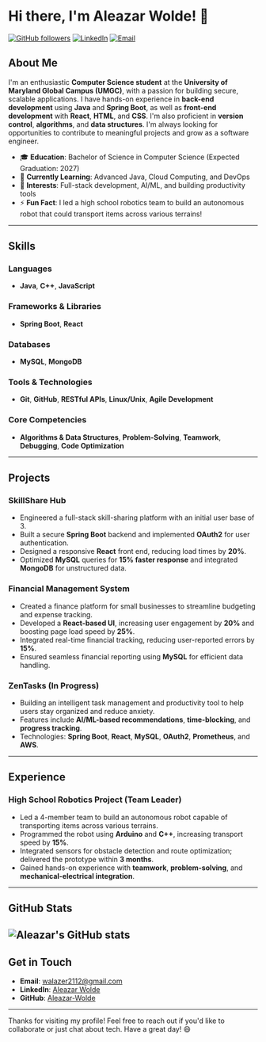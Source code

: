 # Hi there, I'm Aleazar Wolde! 👋

[![GitHub followers](https://img.shields.io/github/followers/Aleazar-Wolde?label=Follow&style=social)](https://github.com/walazer2112)
[![LinkedIn](https://img.shields.io/badge/LinkedIn-Connect-blue)](https://www.linkedin.com/in/aleazar-wolde-206560263/)
[![Email](https://img.shields.io/badge/Email-walazer2112%40gmail.com-red)](mailto:walazer2112@gmail.com)

## About Me

I'm an enthusiastic **Computer Science student** at the **University of Maryland Global Campus (UMGC)**, with a passion for building secure, scalable applications. I have hands-on experience in **back-end development** using **Java** and **Spring Boot**, as well as **front-end development** with **React**, **HTML**, and **CSS**. I'm also proficient in **version control**, **algorithms**, and **data structures**. I'm always looking for opportunities to contribute to meaningful projects and grow as a software engineer.

- 🎓 **Education**: Bachelor of Science in Computer Science (Expected Graduation: 2027)
- 🌱 **Currently Learning**: Advanced Java, Cloud Computing, and DevOps
- 🔭 **Interests**: Full-stack development, AI/ML, and building productivity tools
- ⚡ **Fun Fact**: I led a high school robotics team to build an autonomous robot that could transport items across various terrains!

---

## Skills

### Languages
- **Java**, **C++**, **JavaScript**

### Frameworks & Libraries
- **Spring Boot**, **React**

### Databases
- **MySQL**, **MongoDB**

### Tools & Technologies
- **Git**, **GitHub**, **RESTful APIs**, **Linux/Unix**, **Agile Development**

### Core Competencies
- **Algorithms & Data Structures**, **Problem-Solving**, **Teamwork**, **Debugging**, **Code Optimization**

---

## Projects

### SkillShare Hub
- Engineered a full-stack skill-sharing platform with an initial user base of 3.
- Built a secure **Spring Boot** backend and implemented **OAuth2** for user authentication.
- Designed a responsive **React** front end, reducing load times by **20%**.
- Optimized **MySQL** queries for **15% faster response** and integrated **MongoDB** for unstructured data.

### Financial Management System
- Created a finance platform for small businesses to streamline budgeting and expense tracking.
- Developed a **React-based UI**, increasing user engagement by **20%** and boosting page load speed by **25%**.
- Integrated real-time financial tracking, reducing user-reported errors by **15%**.
- Ensured seamless financial reporting using **MySQL** for efficient data handling.

### ZenTasks (In Progress)
- Building an intelligent task management and productivity tool to help users stay organized and reduce anxiety.
- Features include **AI/ML-based recommendations**, **time-blocking**, and **progress tracking**.
- Technologies: **Spring Boot**, **React**, **MySQL**, **OAuth2**, **Prometheus**, and **AWS**.

---

## Experience

### High School Robotics Project (Team Leader)
- Led a 4-member team to build an autonomous robot capable of transporting items across various terrains.
- Programmed the robot using **Arduino** and **C++**, increasing transport speed by **15%**.
- Integrated sensors for obstacle detection and route optimization; delivered the prototype within **3 months**.
- Gained hands-on experience with **teamwork**, **problem-solving**, and **mechanical-electrical integration**.

---

## GitHub Stats
![Aleazar's GitHub stats](https://github.com/Aleazar-Wolde)
---

## Get in Touch

- **Email**: [walazer2112@gmail.com](mailto:walazer2112@gmail.com)
- **LinkedIn**: [Aleazar Wolde](https://www.linkedin.com/in/aleazar-wolde-206560263/)
- **GitHub**: [Aleazar-Wolde](https://github.com/Aleazar-Wolde)

---

Thanks for visiting my profile! Feel free to reach out if you'd like to collaborate or just chat about tech. Have a great day! 😄

